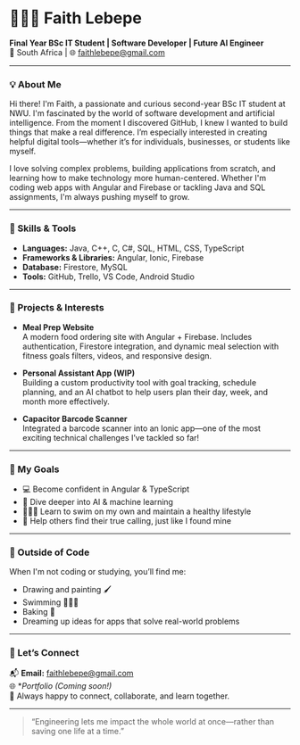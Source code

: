 # 👩🏽‍💻 Faith Lebepe

**Final Year BSc IT Student | Software Developer | Future AI Engineer**  
📍 South Africa | 🌐 faithlebepe@gmail.com  

---

### 💡 About Me

Hi there! I'm Faith, a passionate and curious second-year BSc IT student at NWU. I'm fascinated by the world of software development and artificial intelligence. From the moment I discovered GitHub, I knew I wanted to build things that make a real difference. I’m especially interested in creating helpful digital tools—whether it’s for individuals, businesses, or students like myself.

I love solving complex problems, building applications from scratch, and learning how to make technology more human-centered. Whether I'm coding web apps with Angular and Firebase or tackling Java and SQL assignments, I'm always pushing myself to grow.

---

### 🧠 Skills & Tools

- **Languages:** Java, C++, C, C#, SQL, HTML, CSS, TypeScript
- **Frameworks & Libraries:** Angular, Ionic, Firebase
- **Database:** Firestore, MySQL
- **Tools:** GitHub, Trello, VS Code, Android Studio

---

### 🌟 Projects & Interests

- **Meal Prep Website**  
  A modern food ordering site with Angular + Firebase. Includes authentication, Firestore integration, and dynamic meal selection with fitness goals filters, videos, and responsive design.

- **Personal Assistant App (WIP)**  
  Building a custom productivity tool with goal tracking, schedule planning, and an AI chatbot to help users plan their day, week, and month more effectively.

- **Capacitor Barcode Scanner**  
  Integrated a barcode scanner into an Ionic app—one of the most exciting technical challenges I’ve tackled so far!

---

### 🧭 My Goals

- 💻 Become confident in Angular & TypeScript
- 🤖 Dive deeper into AI & machine learning
- 🏊🏽‍♀️ Learn to swim on my own and maintain a healthy lifestyle
- 🧭 Help others find their true calling, just like I found mine

---

### 🎨 Outside of Code

When I'm not coding or studying, you’ll find me:
- Drawing and painting 🖌️
- Swimming 🏊🏽‍♀️
- Baking 🍰
- Dreaming up ideas for apps that solve real-world problems

---

### 🤝 Let’s Connect

📬 **Email:** faithlebepe@gmail.com  
🌐 **Portfolio (Coming soon!)*  
💬 Always happy to connect, collaborate, and learn together.

---

> “Engineering lets me impact the whole world at once—rather than saving one life at a time.”


